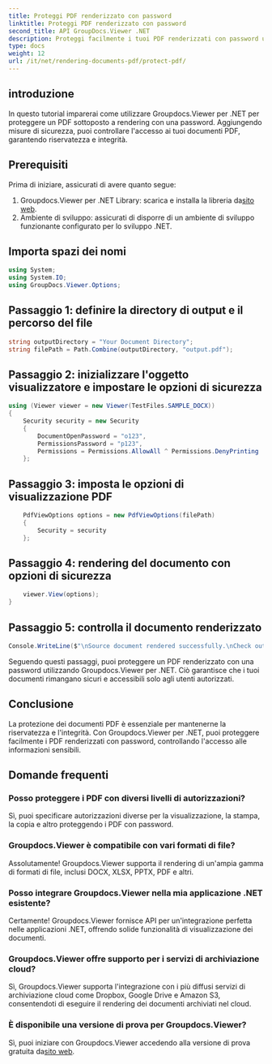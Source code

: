 ```yaml
---
title: Proteggi PDF renderizzato con password
linktitle: Proteggi PDF renderizzato con password
second_title: API GroupDocs.Viewer .NET
description: Proteggi facilmente i tuoi PDF renderizzati con password utilizzando Groupdocs.Viewer per .NET. Mantieni i tuoi documenti sicuri e riservati.
type: docs
weight: 12
url: /it/net/rendering-documents-pdf/protect-pdf/
---
```

## introduzione
In questo tutorial imparerai come utilizzare Groupdocs.Viewer per .NET per proteggere un PDF sottoposto a rendering con una password. Aggiungendo misure di sicurezza, puoi controllare l'accesso ai tuoi documenti PDF, garantendo riservatezza e integrità.
## Prerequisiti
Prima di iniziare, assicurati di avere quanto segue:
1.  Groupdocs.Viewer per .NET Library: scarica e installa la libreria da[sito web](https://releases.groupdocs.com/viewer/net/).
2. Ambiente di sviluppo: assicurati di disporre di un ambiente di sviluppo funzionante configurato per lo sviluppo .NET.

## Importa spazi dei nomi
```csharp
using System;
using System.IO;
using GroupDocs.Viewer.Options;
```
## Passaggio 1: definire la directory di output e il percorso del file
```csharp
string outputDirectory = "Your Document Directory";
string filePath = Path.Combine(outputDirectory, "output.pdf");
```
## Passaggio 2: inizializzare l'oggetto visualizzatore e impostare le opzioni di sicurezza
```csharp
using (Viewer viewer = new Viewer(TestFiles.SAMPLE_DOCX))
{
    Security security = new Security
    {
        DocumentOpenPassword = "o123",
        PermissionsPassword = "p123",
        Permissions = Permissions.AllowAll ^ Permissions.DenyPrinting
    };
```
## Passaggio 3: imposta le opzioni di visualizzazione PDF
```csharp
    PdfViewOptions options = new PdfViewOptions(filePath)
    {
        Security = security
    };
```
## Passaggio 4: rendering del documento con opzioni di sicurezza
```csharp
    viewer.View(options);
}
```
## Passaggio 5: controlla il documento renderizzato
```csharp
Console.WriteLine($"\nSource document rendered successfully.\nCheck output in {outputDirectory}.");
```
Seguendo questi passaggi, puoi proteggere un PDF renderizzato con una password utilizzando Groupdocs.Viewer per .NET. Ciò garantisce che i tuoi documenti rimangano sicuri e accessibili solo agli utenti autorizzati.

## Conclusione
La protezione dei documenti PDF è essenziale per mantenerne la riservatezza e l'integrità. Con Groupdocs.Viewer per .NET, puoi proteggere facilmente i PDF renderizzati con password, controllando l'accesso alle informazioni sensibili.

## Domande frequenti
### Posso proteggere i PDF con diversi livelli di autorizzazioni?
Sì, puoi specificare autorizzazioni diverse per la visualizzazione, la stampa, la copia e altro proteggendo i PDF con password.
### Groupdocs.Viewer è compatibile con vari formati di file?
Assolutamente! Groupdocs.Viewer supporta il rendering di un'ampia gamma di formati di file, inclusi DOCX, XLSX, PPTX, PDF e altri.
### Posso integrare Groupdocs.Viewer nella mia applicazione .NET esistente?
Certamente! Groupdocs.Viewer fornisce API per un'integrazione perfetta nelle applicazioni .NET, offrendo solide funzionalità di visualizzazione dei documenti.
### Groupdocs.Viewer offre supporto per i servizi di archiviazione cloud?
Sì, Groupdocs.Viewer supporta l'integrazione con i più diffusi servizi di archiviazione cloud come Dropbox, Google Drive e Amazon S3, consentendoti di eseguire il rendering dei documenti archiviati nel cloud.
### È disponibile una versione di prova per Groupdocs.Viewer?
 Sì, puoi iniziare con Groupdocs.Viewer accedendo alla versione di prova gratuita da[sito web](https://releases.groupdocs.com/).